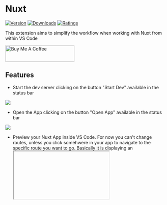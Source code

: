 # Nuxt

<p><a href="https://marketplace.visualstudio.com/items?itemName=allanoricil.nuxt-vscode-extension" target="_blank" rel="noreferrer noopener"><img src="https://vsmarketplacebadge.apphb.com/version/allanoricil.nuxt-vscode-extension.svg?style=for-the-badge&colorA=252526&colorB=43A047&label=VERSION" alt="Version"></a>
<a href="https://marketplace.visualstudio.com/items?itemName=allanoricil.nuxt-vscode-extension" target="_blank" rel="noreferrer noopener"><img src="https://vsmarketplacebadge.apphb.com/downloads/allanoricil.nuxt-vscode-extension.svg?style=for-the-badge&colorA=252526&colorB=43A047&label=DOWNLOADS" alt="Downloads"></a>
<a href="https://marketplace.visualstudio.com/items?itemName=allanoricil.nuxt-vscode-extension" target="_blank" rel="noreferrer noopener"><img src="https://vsmarketplacebadge.apphb.com/rating-star/allanoricil.nuxt-vscode-extension.svg?style=for-the-badge&colorA=252526&colorB=43A047&label=RATING" alt="Ratings"></a></p>

This extension aims to simplify the workflow when working with Nuxt from within VS Code

<a href="https://www.buymeacoffee.com/allanoricil" target="_blank"><img src="https://cdn.buymeacoffee.com/buttons/default-orange.png" alt="Buy Me A Coffee" style="height: 51px !important;width: 217px !important;" ></a>

## Features

- Start the dev server clicking on the button "Start Dev" available in the status bar

<img src="https://drive.google.com/uc?id=1yhkQn3ZvMSDn3ELaDdpgPTtsHyEY_-Fq"></img>

- Open the App clicking on the button "Open App" available in the status bar

<img src="https://drive.google.com/uc?id=1oD9cnv3nw5AcyJwQoscEAJsrzPj_dgeE"></img>

- Preview your Nuxt App inside VS Code. For now you can't change routes, unless you click somehwere in your app to navigate to the specific route you want to go. Basically it is displaying an <iframe> pointing to `http://localhost:3000`. It also does not allow you to open the Vue DevTools. I will research to see if I can make it work inside vscode.

To configure the `Open App` button to open the app inside vscode you have to set `nuxt.openInTheBrowser` setting for your workspace/user to `false`. Another way is to use the command `Nuxt: Open App`, which does not require you to set the setting.

<img src="https://drive.google.com/uc?id=1oUTR5PCOItQwPAYi2uKDlvm1Gs4o2c9Z" width="1200px"></img>


<!-- COMMANDS_START -->
## Commands (2)

|Command|Description|
|-|-|
|Nuxt.startDevServer|Nuxt: Start Dev Server|
|Nuxt.openApp|Nuxt: Open App|
<!-- COMMANDS_END -->

<!-- SETTINGS_START -->
## Settings (1)

|Setting|Type|Default|Description|
|-|-|-|-|
|nuxt.openInTheBrowser|boolean|**true**|If checked, vscode will open the browser when you click on the 'Open App' button, otherwise it will open the app side by side with the code you were editing.|
<!-- SETTINGS_END -->